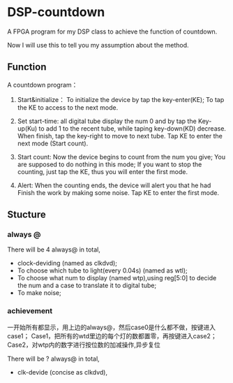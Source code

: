# DSP-countdown
A FPGA program for my DSP class to achieve the function of countdown.

Now I will use this to tell you my assumption about the method.

## Function

   A countdown program：
1. Start&initialize：
       To initialize the device by tap the key-enter(KE);
       To tap the KE to access to the next mode.

2. Set start-time: 
       all digital tube display the num 0 and by tap the Key-up(Ku) 
   to add 1 to the recent tube, while taping key-down(KD) decrease.
       When finish, tap the key-right to move to next tube.
       Tap KE to enter the next mode (Start count).

3. Start count:
       Now the device begins to count from the num you give;
       You are supposed to do nothing in this mode;
       If you want to stop the counting, just tap the KE, thus you
   will enter the first mode.

4. Alert:
       When the counting ends, the device will alert you that he had
   Finish the work by making some noise.
       Tap KE to enter the first mode.


## Stucture

### always @

There will be 4 always@ in total, 
- clock-deviding (named as clkdvd);
- To choose which tube to light(every 0.04s) (named as wtl);
- To choose what num to display (named wtp),using reg[5:0] to decide the num and a case to translate it to digital tube;
- To make noise;

### achievement 

一开始所有都显示，用上边的always@，然后case0是什么都不做，按键进入case1；
Case1，把所有的wtd里边的每个灯的数都置零，再按键进入case2；
Case2，对wtp内的数字进行按位数的加减操作,异步复位




There will be ? always@ in total, 
- clk-devide (concise as clkdvd), 

